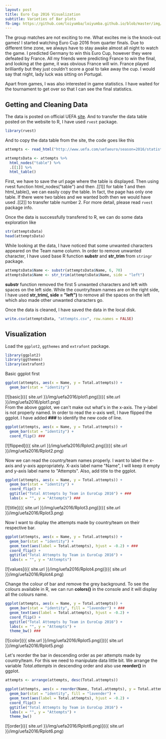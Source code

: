 ```yaml
---
layout: post
title: Euro Cup 2016 Visualization
subtitle: Varieties of Bar plots
fb-img: https://github.com/loiyumba/loiyumba.github.io/blob/master/img/uefa2016/plot1.png
---
```


The group matches are not exciting to me. What excites me is the knock-out games! I started watching Euro Cup 2016 from quarter finals. 
Due to different time zone, we always have to stay awake almost all night to watch the game. I predicted Germany to win this Euro Cup,
however they were defeated by France. All my friends were predicting France to win the final, and looking at the game, it was obvious France 
will win. France played brilliantly but they just couldn't score a goal to take away the cup. I would say that night, lady luck was sitting on
Portugal.   

Apart from games, I was also interested in game statistics. I have waited for the tournament to get over so that I can see the final statistics.  

Getting and Cleaning Data
--------
The data is posted on official UEFA  [site](http://www.uefa.com/uefaeuro/season=2016/statistics/index.html). And to transfer the data table 
posted on the website to R, I have used `rvest` package.    

```r
library(rvest)
```   
And to copy the data table from the site, the code goes like this   

```r
attempts <- read_html("http://www.uefa.com/uefaeuro/season=2016/statistics/round=2000448/teams/category=attacking/kind=attempts/index.html")

attemptsData <- attempts %>% 
  html_nodes("table") %>% 
  .[[1]] %>% 
  html_table()
```   
First, we have to save the url page where the table is displayed. Then using rvest function html_nodes("table") and then .[[1]] for table
1 and then html_table(), we can easily copy the table. In fact, the page has only one table. If there were two tables and we wanted both
then we would have used .[[2]] to transfer table number 2. For more detail, please read `rvest` package info.  

Once the data is successfully transfered to R, we can do some data exploration like   

```r
str(attemptsData)
head(attemptsData)
```      

While looking at the data, I have noticed that some unwanted characters appeared on the Team name column. In order to remove unwanted
character, I have used base R function **substr** and **str_trim** from `stringr` package.    

```r
attemptsData$Name <- substr(attemptsData$Name, 6, 70)
attemptsData$Name <- str_trim(attemptsData$Name, side = "left")
```   

**substr** function removed the first 5 unwanted characters and left with spaces on the left side. While the country/team names are on the right side, I have used **str_trim(, side = "left")** to remove all the spaces on the left which also made other unwanted characters go.    

Once the data is cleaned, I have saved the data in the local disk.  

```r
write.csv(attemptsData, "attempts.csv", row.names = FALSE)
```   

Visualization
---------   

Load the `ggplot2`, `ggthemes` and `extrafont` package.

```r
library(ggplot2)
library(ggthemes)
library(extrafont)
```

Basic ggplot first    

```r
ggplot(attempts, aes(x = Name, y = Total.attempts)) +
  geom_bar(stat = "identity")
```   

[![basic]({{ site.url }}/img/uefa2016/plot1.png)]({{ site.url }}/img/uefa2016/plot1.png)   
From the above ggplot, we can't make out what's in the x-axis. The y-label is not properly named. In order to read the x-axis well, I have flipped the ggplot. I have added **###** to identify the new code of line.    

```r
ggplot(attempts, aes(x = Name, y = Total.attempts)) +
  geom_bar(stat = "identity") +
  coord_flip() ###
```   

[![flipped]({{ site.url }}/img/uefa2016/Rplot2.png)]({{ site.url }}/img/uefa2016/Rplot2.png)   

Now we can read the country/team names properly. I want to label the x-axis and y-axis appropriately. X-axis label name "Name", I will keep it empty and y-axis label name to "Attempts". Also, add title to the ggplot.

```r
ggplot(attempts, aes(x = Name, y = Total.attempts)) +
  geom_bar(stat = "identity") +
  coord_flip() +
  ggtitle("Total Attempts by Team in EuroCup 2016") + ###
  labs(x = "", y = "Attempts") ###
```   

[![title]({{ site.url }}/img/uefa2016/Rplot3.png)]({{ site.url }}/img/uefa2016/Rplot3.png)    

Now I want to display the attempts made by country/team on their respective bar. 

```r
ggplot(attempts, aes(x = Name, y = Total.attempts)) +
  geom_bar(stat = "identity") +
  geom_text(aes(label = Total.attempts), hjust = -0.2) + ###
  coord_flip() +
  ggtitle("Total Attempts by Team in EuroCup 2016") +
  labs(x = "", y = "Attempts")
```    

[![values]({{ site.url }}/img/uefa2016/Rplot4.png)]({{ site.url }}/img/uefa2016/Rplot4.png)     

Change the colour of bar and remove the grey background. To see the colours available in R, we can run **colors()** in the console and it will display all the colours name.

```r
ggplot(attempts, aes(x = Name, y = Total.attempts)) +
  geom_bar(stat = "identity", fill = "lavender") + ###
  geom_text(aes(label = Total.attempts), hjust = -0.2) + 
  coord_flip() +
  ggtitle("Total Attempts by Team in EuroCup 2016") +
  labs(x = "", y = "Attempts") +
  theme_bw() ###
```   

[![color]({{ site.url }}/img/uefa2016/Rplot5.png)]({{ site.url }}/img/uefa2016/Rplot5.png)   

Let's reorder the bar in descending order as per attempts made by country/team. For this we need to manipulate data little bit. We arrange the variable _Total.attempts_ in descending order and also use **reorder()** in ggplot.   

```r
attempts <- arrange(attempts, desc(Total.attempts))

ggplot(attempts, aes(x = reorder(Name, Total.attempts), y = Total.attempts)) + ###
  geom_bar(stat = "identity", fill = "lavender") +
  geom_text(aes(label = Total.attempts), hjust = -0.2) +
  coord_flip() +
  ggtitle("Total Attempts by Team in EuroCup 2016") +
  labs(x = "", y = "Attempts") +
  theme_bw()
```   

[![order]({{ site.url }}/img/uefa2016/Rplot6.png)]({{ site.url }}/img/uefa2016/Rplot6.png)    

